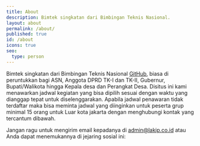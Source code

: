 ```yaml
---
title: About
description: Bimtek singkatan dari Bimbingan Teknis Nasional.
layout: about
permalink: /about/
published: true
id: /about
icons: true
seo:
  type: person
---
```


Bimtek singkatan dari Bimbingan Teknis Nasional [GitHub](https://github.com/about), biasa di peruntukkan bagi ASN, Anggota DPRD TK-I dan TK-II, Gubernur, Bupati/Walikota hingga Kepala desa dan Perangkat Desa. Disitus ini kami menawarkan jadwal kegiatan yang bisa dipilih sesuai dengan waktu yang dianggap tepat untuk diselenggarakan.
Apabila jadwal penawaran tidak terdaftar maka bisa meminta jadwal yang diinginkan untuk peserta grup minimal 15 orang untuk Luar kota jakarta dengan menghubungi kontak yang tercantum dibawah.

Jangan ragu untuk mengirim email kepadanya di <admin@lakip.co.id> atau Anda dapat menemukannya di jejaring sosial ini:
